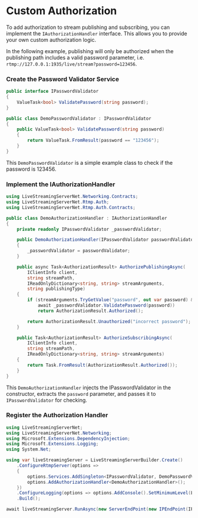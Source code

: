 # Custom Authorization

To add authorization to stream publishing and subscribing, you can implement the `IAuthorizationHandler` interface. This allows you to provide your own custom authorization logic.

In the following example, publishing will only be authorized when the publishing path includes a valid password parameter, i.e. `rtmp://127.0.0.1:1935/live/stream?password=123456`.

### Create the Password Validator Service

```cs linenums="1"
public interface IPasswordValidator
{
    ValueTask<bool> ValidatePassword(string password);
}

public class DemoPasswordValidator : IPasswordValidator
{
    public ValueTask<bool> ValidatePassword(string password)
    {
        return ValueTask.FromResult(password == "123456");
    }
}
```

This `DemoPasswordValidator` is a simple example class to check if the password is 123456.

### Implement the IAuthorizationHandler

```cs linenums="1"
using LiveStreamingServerNet.Networking.Contracts;
using LiveStreamingServerNet.Rtmp.Auth;
using LiveStreamingServerNet.Rtmp.Auth.Contracts;

public class DemoAuthorizationHandler : IAuthorizationHandler
{
    private readonly IPasswordValidator _passwordValidator;

    public DemoAuthorizationHandler(IPasswordValidator passwordValidator)
    {
        _passwordValidator = passwordValidator;
    }

    public async Task<AuthorizationResult> AuthorizePublishingAsync(
        IClientInfo client,
        string streamPath,
        IReadOnlyDictionary<string, string> streamArguments,
        string publishingType)
    {
        if (streamArguments.TryGetValue("password", out var password) &&
            await _passwordValidator.ValidatePassword(password))
            return AuthorizationResult.Authorized();

        return AuthorizationResult.Unauthorized("incorrect password");
    }

    public Task<AuthorizationResult> AuthorizeSubscribingAsync(
        IClientInfo client,
        string streamPath,
        IReadOnlyDictionary<string, string> streamArguments)
    {
        return Task.FromResult(AuthorizationResult.Authorized());
    }
}
```

This `DemoAuthorizationHandler` injects the IPasswordValidator in the constructor, extracts the `password` parameter, and passes it to `IPasswordValidator` for checking.

### Register the Authorization Handler

```cs linenums="1"
using LiveStreamingServerNet;
using LiveStreamingServerNet.Networking;
using Microsoft.Extensions.DependencyInjection;
using Microsoft.Extensions.Logging;
using System.Net;

using var liveStreamingServer = LiveStreamingServerBuilder.Create()
    .ConfigureRtmpServer(options =>
    {
        options.Services.AddSingleton<IPasswordValidator, DemoPasswordValidator>();
        options.AddAuthorizationHandler<DemoAuthorizationHandler>();
    })
    .ConfigureLogging(options => options.AddConsole().SetMinimumLevel(LogLevel.Debug))
    .Build();

await liveStreamingServer.RunAsync(new ServerEndPoint(new IPEndPoint(IPAddress.Any, 1935), false));
```
